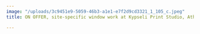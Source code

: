```yaml
---
image: "/uploads/3c9451e9-5059-46b3-a1e1-e7f2d9cd3321_1_105_c.jpeg"
title: ON OFFER, site-specific window work at Kypseli Print Studio, Athens (2022)

---
```

